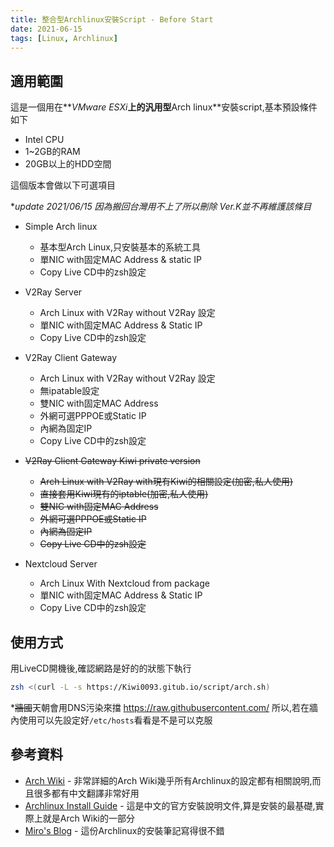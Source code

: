 ```yaml
---
title: 整合型Archlinux安裝Script - Before Start
date: 2021-06-15
tags: [Linux, Archlinux]
---
```


## 適用範圍

這是一個用在**_VMware ESXi_**上的汎用型**Arch linux**安裝script,基本預設條件如下

* Intel CPU
* 1~2GB的RAM
* 20GB以上的HDD空間

這個版本會做以下可選項目

**update 2021/06/15 因為搬回台灣用不上了所以刪除 Ver.K並不再維護該條目*

* Simple Arch linux
  - 基本型Arch Linux,只安裝基本的系統工具
  - 單NIC with固定MAC Address & static IP
  - Copy Live CD中的zsh設定
* V2Ray Server
  - Arch Linux with V2Ray without V2Ray 設定
  - 單NIC with固定MAC Address & Static IP
  - Copy Live CD中的zsh設定

* V2Ray Client Gateway
  - Arch Linux with V2Ray without V2Ray 設定
  - 無ipatable設定
  - 雙NIC with固定MAC Address
  - 外網可選PPPOE或Static IP
  - 內網為固定IP
  - Copy Live CD中的zsh設定
* ~~V2Ray Client Gateway Kiwi private version~~
  - ~~Arch Linux with V2Ray with現有Kiwi的相關設定(加密,私人使用)~~
  - ~~直接套用Kiwi現有的iptable(加密,私人使用)~~
  - ~~雙NIC with固定MAC Address~~
  - ~~外網可選PPPOE或Static IP~~
  - ~~內網為固定IP~~
  - ~~Copy Live CD中的zsh設定~~
* Nextcloud Server
  - Arch Linux With Nextcloud from package
  - 單NIC with固定MAC Address & Static IP
  - Copy Live CD中的zsh設定

## 使用方式

用LiveCD開機後,確認網路是好的的狀態下執行

```bash
zsh <(curl -L -s https://Kiwi0093.gitub.io/script/arch.sh)
```

*~~牆國~~天朝會用DNS污染來擋 https://raw.githubusercontent.com/ 所以,若在牆內使用可以先設定好`/etc/hosts`看看是不是可以克服

## 參考資料

* [Arch Wiki](https://wiki.archlinux.org/) - 非常詳細的Arch Wiki幾乎所有Archlinux的設定都有相關說明,而且很多都有中文翻譯非常好用
* [Archlinux Install Guide](https://wiki.archlinux.org/index.php/Installation_guide_(正體中文)) - 這是中文的官方安裝說明文件,算是安裝的最基礎,實際上就是Arch Wiki的一部分
* [Miro's Blog](https://mirokaku.github.io/Blog/2016/ArchLinux-install-notes/) - 這份Archlinux的安裝筆記寫得很不錯